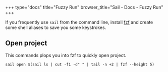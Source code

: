 +++
type="docs"
title="Fuzzy Run"
browser_title="Sail - Docs - Fuzzy Run"
+++

If you frequently use `sail` from the command line,
install [fzf](https://github.com/junegunn/fzf) and create some shell
aliases to save you some keystrokes.

## Open project

This commands plops you into fzf to quickly open project.

```
sail open $(sail ls | cut -f1 -d" " | tail -n +2 | fzf --height 5)
```